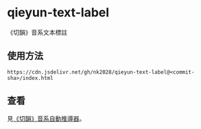 # qieyun-text-label

《切韻》音系文本標註

## 使用方法

```
https://cdn.jsdelivr.net/gh/nk2028/qieyun-text-label@<commit-sha>/index.html
```

## 查看

見[《切韻》音系自動推導器](https://nk2028.shn.hk/qieyun-autoderiver/)。

